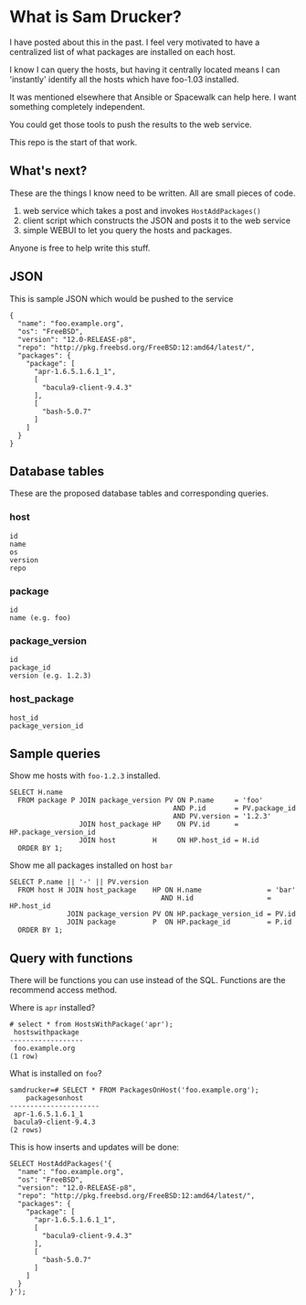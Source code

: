 # What is Sam Drucker?

I have posted about this in the past. I feel very motivated
to have a centralized list of what packages are installed on each host.

I know I can query the hosts, but having it centrally located means I can
'instantly' identify all the hosts which have foo-1.03 installed.

It was mentioned elsewhere that Ansible or Spacewalk can help here. I want
something completely independent.

You could get those tools to push the results to the web service.

This repo is the start of that work.

## What's next?

These are the things I know need to be written. All are small pieces of
code.

1. web service which takes a post and invokes `HostAddPackages()`
1. client script which constructs the JSON and posts it to the web service
1. simple WEBUI to let you query the hosts and packages.

Anyone is free to help write this stuff.

## JSON

This is sample JSON which would be pushed to the service

```
{
  "name": "foo.example.org",
  "os": "FreeBSD",
  "version": "12.0-RELEASE-p8",
  "repo": "http://pkg.freebsd.org/FreeBSD:12:amd64/latest/",
  "packages": {
    "package": [
      "apr-1.6.5.1.6.1_1",
      [
        "bacula9-client-9.4.3"
      ],
      [
        "bash-5.0.7"
      ]
    ]
  }
}
```

## Database tables

These are the proposed database tables and corresponding queries.

### host

```
id
name
os
version
repo
```

### package

```
id
name (e.g. foo)
```

### package_version

```
id
package_id
version (e.g. 1.2.3)
````

### host_package

```
host_id
package_version_id
````

## Sample queries

Show me hosts with `foo-1.2.3` installed.

```
SELECT H.name
  FROM package P JOIN package_version PV ON P.name     = 'foo' 
                                        AND P.id       = PV.package_id
                                        AND PV.version = '1.2.3'
                 JOIN host_package HP    ON PV.id      = HP.package_version_id
                 JOIN host         H     ON HP.host_id = H.id
  ORDER BY 1;
```

Show me all packages installed on host `bar`

```
SELECT P.name || '-' || PV.version
  FROM host H JOIN host_package    HP ON H.name                = 'bar'
                                     AND H.id                  = HP.host_id
              JOIN package_version PV ON HP.package_version_id = PV.id
              JOIN package         P  ON HP.package_id         = P.id
  ORDER BY 1;
```

## Query with functions

There will be functions you can use instead of the SQL. Functions are the
recommend access method.


Where is `apr` installed?

```
# select * from HostsWithPackage('apr');
 hostswithpackage 
------------------
 foo.example.org
(1 row)
```

What is installed on `foo`?

```
samdrucker=# SELECT * FROM PackagesOnHost('foo.example.org');
    packagesonhost    
----------------------
 apr-1.6.5.1.6.1_1
 bacula9-client-9.4.3
(2 rows)
```

This is how inserts and updates will be done:

```
SELECT HostAddPackages('{
  "name": "foo.example.org",
  "os": "FreeBSD",
  "version": "12.0-RELEASE-p8",
  "repo": "http://pkg.freebsd.org/FreeBSD:12:amd64/latest/",
  "packages": {
    "package": [
      "apr-1.6.5.1.6.1_1",
      [
        "bacula9-client-9.4.3"
      ],
      [
        "bash-5.0.7"
      ]
    ]
  }
}');
```
